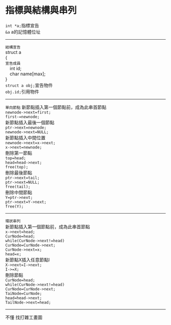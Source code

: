 # 指標與結構與串列
`int *a;`指標宣告\
`&a` a的記憶體位址
***
`結構宣告`\
struct a\
{\
`宣告成員`\
&emsp;int id;\
&emsp;char name[max];\
}\
`struct a obj;`宣告物件\
`obj.id;`引用物件
***
`單向節點`
新節點插入第一個節點前，成為此串首節點\
`newnode->next=first;`\
`first-=newnode;`\
新節點插入最後一個節點\
`ptr->next=newnode;`\
`newnode->next=NULL;`\
新節點插入中間位置\
`newnode->next=x->next;`\
`x->next=newnode;`\
刪除第一節點\
`top=head;`\
`head=head->next;`\
`free(top);`\
刪除最後節點\
`ptr->next=tail;`\
`ptr->next=NULL;`\
`free(tail);`\
刪除中間節點\
`Y=ptr->next;`\
`ptr->next=Y->next;`\
`free(Y);`
***
`環狀串列`\
新節點插入第一個節點前，成為此串首節點\
`x->next=head;`\
`CurNode=head;`\
`while(CurNode->next!=head)`\
`CurNode=CurNode->next;`\
`CurNode->next=x;`\
`head=x;`\
新節點X插入任意節點I\
`X->next=I->next;`\
`I->=X;`\
刪除節點\
`CurNode=head;`\
`while(CurNode->next!=head)`\
`CurNode=CurNode->next;`\
`TaiNode=CurNode;`\
`head=head->next;`\
`TailNode->next=head;`
***
不懂 找打雜工畫圖






